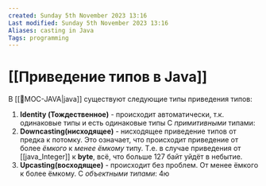 ```yaml
---
created: Sunday 5th November 2023 13:16
Last modified: Sunday 5th November 2023 13:16
Aliases: casting in Java
Tags: programming
---
```


# [[Приведение типов в Java]]

В [[📙MOC-JAVA|java]] существуют следующие типы приведения типов:
1. **Identity (Тождественное)** - происходит автоматически, т.к. одинаковые типы и есть одинаковые типы
С *примитивными* типами:
2. **Downcasting(нисходящее)** - нисходящее приведение типов от предка к потомку. Это означает, что происходит приведение от более *ёмкого* к *менее ёмкому* типу. Т.е. в случае приведения от [[java_Integer]] к **byte**, всё, что больше 127 байт уйдёт в небытие.
3. **Upcasting(восходящее)** - происходит без проблем. От менее ёмкого к более ёмкому.
С *объектными типами*:
4ю